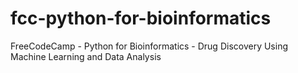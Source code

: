# fcc-python-for-bioinformatics
FreeCodeCamp - Python for Bioinformatics - Drug Discovery Using Machine Learning and Data Analysis
